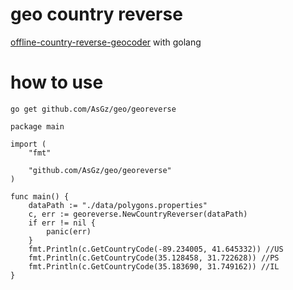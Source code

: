 # geo country reverse
[offline-country-reverse-geocoder]( https://github.com/daveross/offline-country-reverse-geocoder) with golang 


# how to use

```golang
go get github.com/AsGz/geo/georeverse
```

```golang
package main

import (
	"fmt"

	"github.com/AsGz/geo/georeverse"
)

func main() {
	dataPath := "./data/polygons.properties"
	c, err := georeverse.NewCountryReverser(dataPath)
	if err != nil {
		panic(err)
	}
	fmt.Println(c.GetCountryCode(-89.234005, 41.645332)) //US
	fmt.Println(c.GetCountryCode(35.128458, 31.722628)) //PS
	fmt.Println(c.GetCountryCode(35.183690, 31.749162)) //IL
}
```

